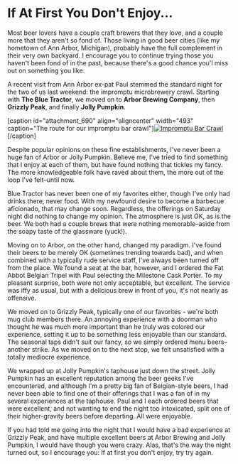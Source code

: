 If At First You Don't Enjoy...
==============================

Most beer lovers have a couple craft brewers that they love, and a couple more that they aren't so fond of. Those living in good beer cities (like my hometown of Ann Arbor, Michigan), probably have the full complement in their very own backyard. I encourage you to continue trying those you haven't been fond of in the past, because there's a good chance you'l miss out on something you like.

A recent visit from Ann Arbor ex-pat Paul stemmed the standard night for the two of us last weekend: the impromptu microbrewery crawl. Starting with **The Blue Tractor**, we moved on to **Arbor Brewing Company**, then **Grizzly Peak**, and finally **Jolly Pumpkin**.

\[caption id="attachment\_690" align="aligncenter" width="493" caption="The route for our impromptu bar crawl"\][![Impromptu Bar Crawl](http://www.yeastboundanddown.com/wp-content/uploads/2010/12/Screen-shot-2010-12-21-at-12.23.49-PM.png "Impromptu Bar Crawl")](http://maps.google.com/maps/ms?ie=UTF&msa=0&msid=202378594198924022536.000497efafc0a38182b29)\[/caption\]

Despite popular opinions on these fine establishments, I've never been a huge fan of Arbor or Jolly Pumpkin. Believe me, I've tried to find something that I enjoy at each of them, but have found nothing that tickles my fancy. The more knowledgeable folk have raved about them, the more out of the loop I've felt–until now.

Blue Tractor has never been one of my favorites either, though I've only had drinks there, never food. With my newfound desire to become a barbecue aficionado, that may change soon. Regardless, the offerings on Saturday night did nothing to change my opinion. The atmosphere is just OK, as is the beer. We both had a couple brews that were nothing memorable–aside from the soapy taste of the glassware (yuck!).

Moving on to Arbor, on the other hand, changed my paradigm. I've found their beers to be merely OK (sometimes trending towards bad), and when combined with a typically rude service staff, I've always been turned off from the place. We found a seat at the bar, however, and I ordered the Fat Abbot Belgian Tripel with Paul selecting the Milestone Cask Porter. To my pleasant surprise, both were not only acceptable, but excellent. The service was iffy as usual, but with a delicious brew in front of you, it's not nearly as offensive.

We moved on to Grizzly Peak, typically one of our favorites - we're both mug club members there. An annoying experience with a doorman who thought he was much more important than he truly was colored our experience, setting it up to be something less enjoyable than our standard. The seasonal taps didn't suit our fancy, so we simply ordered menu beers–another strike. As we moved on to the next stop, we felt unsatisfied with a totally mediocre experience.

We wrapped up at Jolly Pumpkin's taphouse just down the street. Jolly Pumpkin has an excellent reputation among the beer geeks I've encountered, and although I'm a pretty big fan of Belgian-style beers, I had never been able to find one of their offerings that I was a fan of in my several experiences at the taphouse. Paul and I each ordered beers that were excellent, and not wanting to end the night too intoxicated, split one of their higher-gravity beers before departing. All were enjoyable.

If you had told me going into the night that I would have a bad experience at Grizzly Peak, and have multiple excellent beers at Arbor Brewing and Jolly Pumpkin, I would have though you were crazy. Alas, that's the way the night turned out, so I encourage you: If at first you don't enjoy, try try again.